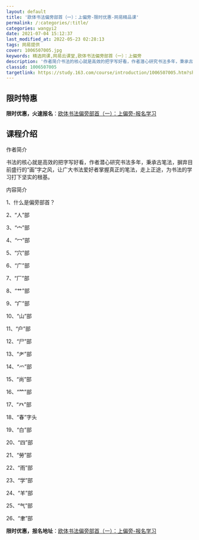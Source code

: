 ```yaml
---
layout: default
title: '欧体书法偏旁部首（一）：上偏旁-限时优惠-网易精品课'
permalink: /:categories/:title/
categories: wangyi2
date: 2021-07-04 15:12:37
last_modified_at: 2022-05-23 02:28:13
tags: 网易提供
cover: 1006507005.jpg
keywords: 精选网课,网易云课堂,欧体书法偏旁部首（一）：上偏旁
description: '作者简介书法的核心就是高效的把字写好看，作者潜心研究书法多年，秉承古笔法，摒弃目前盛行的“画”字之风，让广大书法爱好者掌'
classid: 1006507005
targetlink: https://study.163.com/course/introduction/1006507005.htm?share=1&shareId=1025206652&utm_campaign=share&utm_medium=iphoneShare&utm_source=&utm_u=1025206652
---
```


## 限时特惠

**限时优惠，火速报名**：[欧体书法偏旁部首（一）：上偏旁-报名学习](https://study.163.com/course/introduction/1006507005.htm?share=1&shareId=1025206652&utm_campaign=share&utm_medium=iphoneShare&utm_source=&utm_u=1025206652)

## 课程介绍

作者简介

书法的核心就是高效的把字写好看，作者潜心研究书法多年，秉承古笔法，摒弃目前盛行的“画”字之风，让广大书法爱好者掌握真正的笔法，走上正途，为书法的学习打下坚实的根基。



内容简介

1、什么是偏旁部首？

2、“人”部

3、“宀”部

4、“冖”部

5、“穴”部

6、“广”部

7、“厂”部

8、“艹”部

9、“疒”部

10、“山”部

11、“户”部

12、“尸”部

13、“耂”部

14、“爫”部

15、“尚”部

16、“⺮”部

17、“癶”部

18、“春”字头

19、“白”部

20、“四”部

21、“勞”部

22、“雨”部

23、“学”部

24、“羊”部

25、“气”部

26、“聿”部

**限时优惠，报名地址**：[欧体书法偏旁部首（一）：上偏旁-报名学习](https://study.163.com/course/introduction/1006507005.htm?share=1&shareId=1025206652&utm_campaign=share&utm_medium=iphoneShare&utm_source=&utm_u=1025206652)

